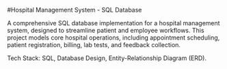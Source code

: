 #Hospital Management System - SQL Database

A comprehensive SQL database implementation for a hospital management system, designed to streamline patient and employee workflows. This project models core hospital operations, including appointment scheduling, patient registration, billing, lab tests, and feedback collection.

Tech Stack: SQL, Database Design, Entity-Relationship Diagram (ERD).
